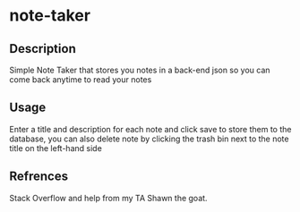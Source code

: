 # note-taker

## Description
Simple Note Taker that stores you notes in a back-end json so you can come back anytime to read your notes

## Usage
Enter a title and description for each note and click save to store them to the database, you can also delete note by clicking the trash bin next to the note title on the left-hand side

## Refrences 
Stack Overflow and help from my TA Shawn the goat.
